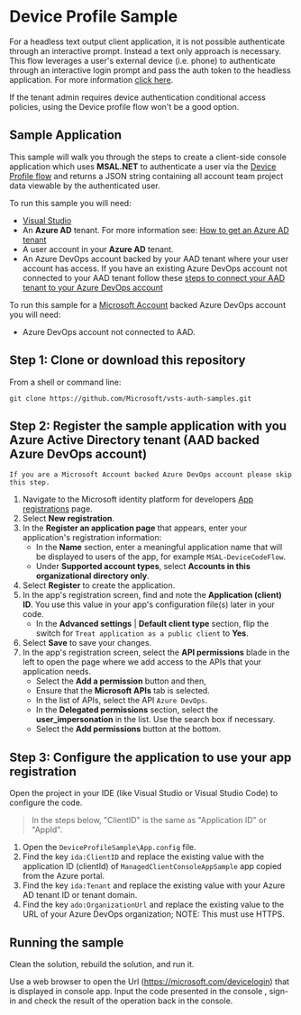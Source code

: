# Device Profile Sample

For a headless text output client application, it is not possible authenticate through an interactive prompt. Instead a text only approach is necessary. This flow leverages a user's external device (i.e. phone) to authenticate through an interactive login prompt and pass the auth token to the headless application. For more information [click here](https://docs.microsoft.com/en-us/azure/active-directory/develop/v2-oauth2-device-code).

If the tenant admin requires device authentication conditional access policies, using the Device profile flow won't be a good option.

## Sample Application

This sample will walk you through the steps to create a client-side console application which uses **MSAL.NET** to authenticate a user via the [Device Profile flow](https://docs.microsoft.com/en-us/azure/active-directory/develop/v2-oauth2-device-code) and returns a JSON string containing all account team project data viewable by the authenticated user.

To run this sample you will need:

- [Visual Studio](https://visualstudio.microsoft.com/downloads/)
- An **Azure AD** tenant. For more information see: [How to get an Azure AD tenant](https://docs.microsoft.com/azure/active-directory/develop/quickstart-create-new-tenant)
- A user account in your **Azure AD** tenant.
- An Azure DevOps account backed by your AAD tenant where your user account has access. If you have an existing Azure DevOps account not connected to your AAD tenant follow these [steps to connect your AAD tenant to your Azure DevOps account](https://docs.microsoft.com/azure/devops/organizations/accounts/manage-azure-active-directory-groups-vsts?view=vsts&tabs=new-nav)

To run this sample for a [Microsoft Account](https://account.microsoft.com/account) backed Azure DevOps account you will need:

- Azure DevOps account not connected to AAD.

## Step 1: Clone or download this repository

From a shell or command line:

```console
git clone https://github.com/Microsoft/vsts-auth-samples.git
```

## Step 2: Register the sample application with you Azure Active Directory tenant (AAD backed Azure DevOps account)

```no-highlight
If you are a Microsoft Account backed Azure DevOps account please skip this step.
```

1. Navigate to the Microsoft identity platform for developers [App registrations](https://go.microsoft.com/fwlink/?linkid=2083908) page.
1. Select **New registration**.
1. In the **Register an application page** that appears, enter your application's registration information:
   - In the **Name** section, enter a meaningful application name that will be displayed to users of the app, for example `MSAL-DeviceCodeFlow`.
   - Under **Supported account types**, select **Accounts in this organizational directory only**.
1. Select **Register** to create the application.
1. In the app's registration screen, find and note the **Application (client) ID**. You use this value in your app's configuration file(s) later in your code.
   - In the **Advanced settings** | **Default client type** section, flip the switch for `Treat application as a public client` to **Yes**.
1. Select **Save** to save your changes.
1. In the app's registration screen, select the **API permissions** blade in the left to open the page where we add access to the APIs that your application needs.
   - Select the **Add a permission** button and then,
   - Ensure that the **Microsoft APIs** tab is selected.
   - In the list of APIs, select the API `Azure DevOps`.
   - In the **Delegated permissions** section, select the **user_impersonation** in the list. Use the search box if necessary.
   - Select the **Add permissions** button at the bottom.

## Step 3: Configure the application to use your app registration

Open the project in your IDE (like Visual Studio or Visual Studio Code) to configure the code.

> In the steps below, "ClientID" is the same as "Application ID" or "AppId".

1. Open the `DeviceProfileSample\App.config` file.
1. Find the key `ida:ClientID` and replace the existing value with the application ID (clientId) of `ManagedClientConsoleAppSample` app copied from the Azure portal.
1. Find the key `ida:Tenant` and replace the existing value with your Azure AD tenant ID or tenant domain.
1. Find the key `ado:OrganizationUrl` and replace the existing value to the URL of your Azure DevOps organization; NOTE: This must use HTTPS.

## Running the sample

Clean the solution, rebuild the solution, and run it.

Use a web browser to open the Url (https://microsoft.com/devicelogin) that is displayed in console app. Input the code presented in the console , sign-in and check the result of the operation back in the console.
